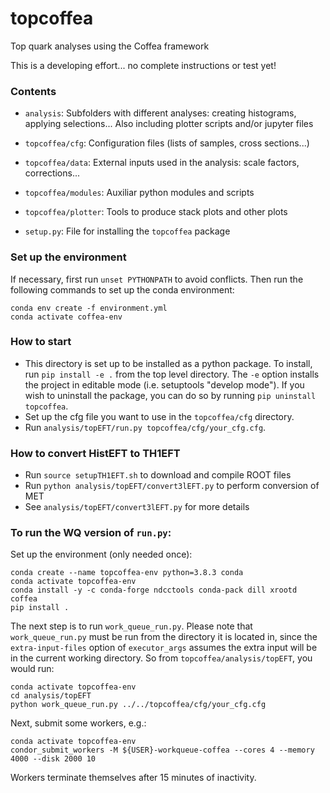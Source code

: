 # topcoffea
Top quark analyses using the Coffea framework

This is a developing effort... no complete instructions or test yet!


### Contents
- `analysis`:
   Subfolders with different analyses: creating histograms, applying selections...
   Also including plotter scripts and/or jupyter files

- `topcoffea/cfg`:
  Configuration files (lists of samples, cross sections...)

- `topcoffea/data`:
  External inputs used in the analysis: scale factors, corrections...

- `topcoffea/modules`:
  Auxiliar python modules and scripts

- `topcoffea/plotter`:
  Tools to produce stack plots and other plots

- `setup.py`: File for installing the `topcoffea` package

### Set up the environment 
If necessary, first run `unset PYTHONPATH` to avoid conflicts. Then run the following commands to set up the conda environment:    
```
conda env create -f environment.yml
conda activate coffea-env
```

### How to start
- This directory is set up to be installed as a python package. To install, run `pip install -e .` from the top level directory. The `-e` option installs the project in editable mode (i.e. setuptools "develop mode"). If you wish to uninstall the package, you can do so by running `pip uninstall topcoffea`.
- Set up the cfg file you want to use in the `topcoffea/cfg` directory.
- Run `analysis/topEFT/run.py topcoffea/cfg/your_cfg.cfg`.

### How to convert HistEFT to TH1EFT
- Run `source setupTH1EFT.sh` to download and compile ROOT files
- Run `python analysis/topEFT/convert3lEFT.py` to perform conversion of MET
- See `analysis/topEFT/convert3lEFT.py` for more details


### To run the WQ version of `run.py`:
Set up the environment (only needed once):
```
conda create --name topcoffea-env python=3.8.3 conda
conda activate topcoffea-env
conda install -y -c conda-forge ndcctools conda-pack dill xrootd coffea
pip install .
```

The next step is to run `work_queue_run.py`. Please note that `work_queue_run.py` must be run from the directory it is located in, since the `extra-input-files` option of `executor_args` assumes the extra input will be in the current working directory. So from `topcoffea/analysis/topEFT`, you would run:
```
conda activate topcoffea-env
cd analysis/topEFT
python work_queue_run.py ../../topcoffea/cfg/your_cfg.cfg
```

Next, submit some workers, e.g.:
```
conda activate topcoffea-env
condor_submit_workers -M ${USER}-workqueue-coffea --cores 4 --memory 4000 --disk 2000 10
```

Workers terminate themselves after 15 minutes of inactivity.
